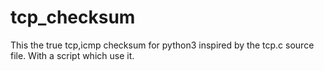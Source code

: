 # tcp_checksum

This the true tcp,icmp checksum for python3 inspired by the tcp.c source file.
With a script which use it.
